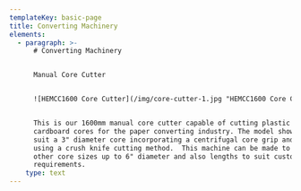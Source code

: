 ```yaml
---
templateKey: basic-page
title: Converting Machinery
elements:
  - paragraph: >-
      # Converting Machinery


      Manual Core Cutter


      ![HEMCC1600 Core Cutter](/img/core-cutter-1.jpg "HEMCC1600 Core Cutter")


      This is our 1600mm manual core cutter capable of cutting plastic and
      cardboard cores for the paper converting industry. The model shown Is to
      suit a 3" diameter core incorporating a centrifugal core grip and supports
      using a crush knife cutting method.  This machine can be made to suit
      other core sizes up to 6" diameter and also lengths to suit customer
      requirements.
    type: text
---
```


